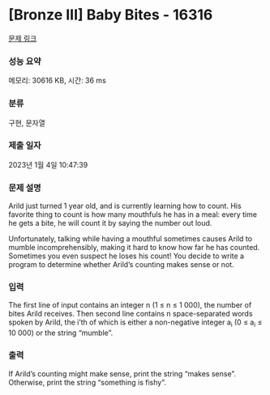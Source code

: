 # [Bronze III] Baby Bites - 16316 

[문제 링크](https://www.acmicpc.net/problem/16316) 

### 성능 요약

메모리: 30616 KB, 시간: 36 ms

### 분류

구현, 문자열

### 제출 일자

2023년 1월 4일 10:47:39

### 문제 설명

<p>Arild just turned 1 year old, and is currently learning how to count. His favorite thing to count is how many mouthfuls he has in a meal: every time he gets a bite, he will count it by saying the number out loud.</p>

<p>Unfortunately, talking while having a mouthful sometimes causes Arild to mumble incomprehensibly, making it hard to know how far he has counted. Sometimes you even suspect he loses his count! You decide to write a program to determine whether Arild’s counting makes sense or not.</p>

### 입력 

 <p>The first line of input contains an integer n (1 ≤ n ≤ 1 000), the number of bites Arild receives. Then second line contains n space-separated words spoken by Arild, the i’th of which is either a non-negative integer a<sub>i</sub> (0 ≤ a<sub>i</sub> ≤ 10 000) or the string “mumble”.</p>

### 출력 

 <p>If Arild’s counting might make sense, print the string “makes sense”. Otherwise, print the string “something is fishy”.</p>

